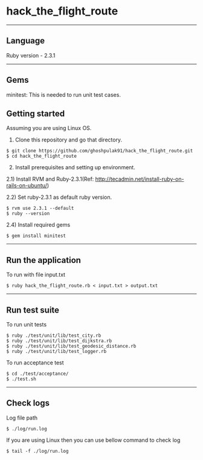 # hack_the_flight_route

------

## Language 

Ruby version - 2.3.1

------

## Gems 

minitest: This is needed to run unit test cases. 

## Getting started

Assuming you are using Linux OS. 

1) Clone this repository and go that directory.

~~~
$ git clone https://github.com/ghoshpulak91/hack_the_flight_route.git
$ cd hack_the_flight_route
~~~

2) Install prerequisites and setting up environment.

2.1) Install RVM and Ruby-2.3.1(Ref: http://tecadmin.net/install-ruby-on-rails-on-ubuntu/)

2.2) Set ruby-2.3.1 as default ruby version. 

~~~
$ rvm use 2.3.1 --default
$ ruby --version
~~~

2.4) Install required gems 

~~~ 
$ gem install minitest 
~~~

------

## Run the application 

To run with file input.txt

~~~
$ ruby hack_the_flight_route.rb < input.txt > output.txt
~~~

------

## Run test suite 

To run unit tests 

~~~
$ ruby ./test/unit/lib/test_city.rb
$ ruby ./test/unit/lib/test_dijkstra.rb
$ ruby ./test/unit/lib/test_geodesic_distance.rb
$ ruby ./test/unit/lib/test_logger.rb
~~~ 

To run acceptance test 

~~~
$ cd ./test/acceptance/
$ ./test.sh
~~~ 

------

## Check logs 

Log file path  

~~~
$ ./log/run.log 
~~~

If you are using Linux then you can use bellow command to check log  

~~~
$ tail -f ./log/run.log
~~~
